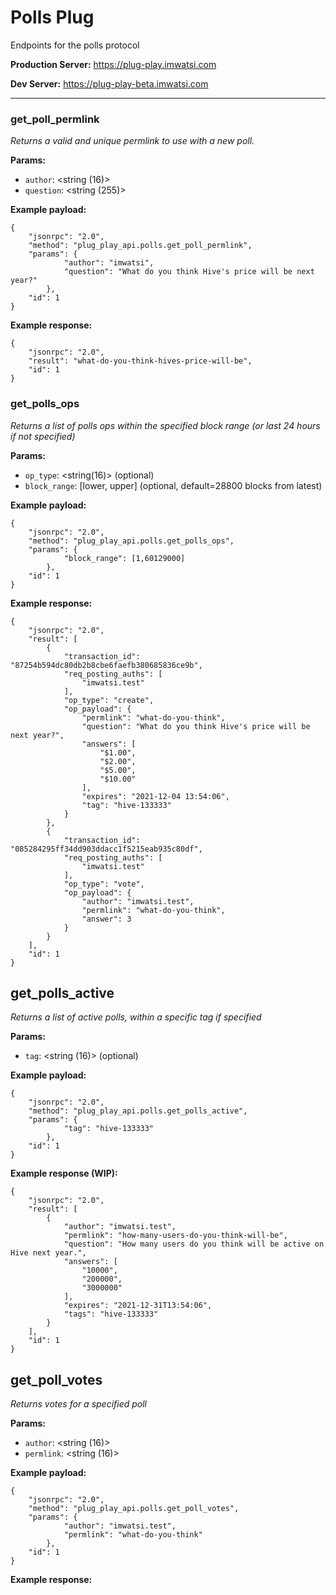 # Polls Plug

Endpoints for the polls protocol

**Production Server:** https://plug-play.imwatsi.com

**Dev Server:** https://plug-play-beta.imwatsi.com

---

### get_poll_permlink

*Returns a valid and unique permlink to use with a new poll.*

**Params:**

- `author`:         <string (16)>
- `question`:       <string (255)>

**Example payload:**

```
{
    "jsonrpc": "2.0",
    "method": "plug_play_api.polls.get_poll_permlink",
    "params": {
            "author": "imwatsi",
            "question": "What do you think Hive's price will be next year?"
        },
    "id": 1
}
```

**Example response:**

```
{
    "jsonrpc": "2.0",
    "result": "what-do-you-think-hives-price-will-be",
    "id": 1
}
```

### get_polls_ops

*Returns a list of polls ops within the specified block range (or last 24 hours if not specified)*

**Params:**

- `op_type`:      <string(16)> (optional)
- `block_range`:    [lower, upper] (optional, default=28800 blocks from latest)

**Example payload:**

```
{
    "jsonrpc": "2.0",
    "method": "plug_play_api.polls.get_polls_ops",
    "params": {
            "block_range": [1,60129000]
        },
    "id": 1
}
```

**Example response:**

```
{
    "jsonrpc": "2.0",
    "result": [
        {
            "transaction_id": "87254b594dc80db2b8cbe6faefb380685836ce9b",
            "req_posting_auths": [
                "imwatsi.test"
            ],
            "op_type": "create",
            "op_payload": {
                "permlink": "what-do-you-think",
                "question": "What do you think Hive's price will be next year?",
                "answers": [
                    "$1.00",
                    "$2.00",
                    "$5.00",
                    "$10.00"
                ],
                "expires": "2021-12-04 13:54:06",
                "tag": "hive-133333"
            }
        },
        {
            "transaction_id": "085284295ff34dd903ddacc1f5215eab935c80df",
            "req_posting_auths": [
                "imwatsi.test"
            ],
            "op_type": "vote",
            "op_payload": {
                "author": "imwatsi.test",
                "permlink": "what-do-you-think",
                "answer": 3
            }
        }
    ],
    "id": 1
}
```

## get_polls_active

*Returns a list of active polls, within a specific tag if specified*

**Params:**

- `tag`: <string (16)> (optional)

**Example payload:**

```
{
    "jsonrpc": "2.0",
    "method": "plug_play_api.polls.get_polls_active",
    "params": {
            "tag": "hive-133333"
        },
    "id": 1
}
```

**Example response (WIP):**

```
{
    "jsonrpc": "2.0",
    "result": [
        {
            "author": "imwatsi.test",
            "permlink": "how-many-users-do-you-think-will-be",
            "question": "How many users do you think will be active on Hive next year.",
            "answers": [
                "10000",
                "200000",
                "3000000"
            ],
            "expires": "2021-12-31T13:54:06",
            "tags": "hive-133333"
        }
    ],
    "id": 1
}
```

## get_poll_votes

*Returns votes for a specified poll*

**Params:**

- `author`:     <string (16)>
- `permlink`:   <string (16)>

**Example payload:**

```
{
    "jsonrpc": "2.0",
    "method": "plug_play_api.polls.get_poll_votes",
    "params": {
            "author": "imwatsi.test",
            "permlink": "what-do-you-think"
        },
    "id": 1
}
```

**Example response:**

```

```